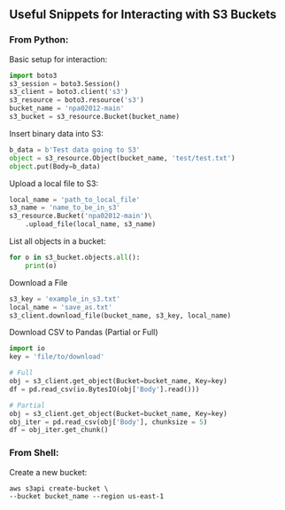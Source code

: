 ## Useful Snippets for Interacting with S3 Buckets

### From Python:

Basic setup for interaction:

```python
import boto3
s3_session = boto3.Session()
s3_client = boto3.client('s3')
s3_resource = boto3.resource('s3')
bucket_name = 'npa02012-main'
s3_bucket = s3_resource.Bucket(bucket_name)
```
Insert binary data into S3:

```python
b_data = b'Test data going to S3'
object = s3_resource.Object(bucket_name, 'test/test.txt')
object.put(Body=b_data)
```

Upload a local file to S3:

```python
local_name = 'path_to_local_file'
s3_name = 'name_to_be_in_s3'
s3_resource.Bucket('npa02012-main')\
	.upload_file(local_name, s3_name)
```

List all objects in a bucket:

```python
for o in s3_bucket.objects.all():
    print(o)
```

Download a File

```python
s3_key = 'example_in_s3.txt'
local_name = 'save_as.txt'
s3_client.download_file(bucket_name, s3_key, local_name)
```

Download CSV to Pandas (Partial or Full)

```python
import io
key = 'file/to/download'

# Full
obj = s3_client.get_object(Bucket=bucket_name, Key=key)
df = pd.read_csv(io.BytesIO(obj['Body'].read()))

# Partial
obj = s3_client.get_object(Bucket=bucket_name, Key=key)
obj_iter = pd.read_csv(obj['Body'], chunksize = 5)
df = obj_iter.get_chunk()
```

### From Shell:
Create a new bucket:

```
aws s3api create-bucket \
--bucket bucket_name --region us-east-1
```